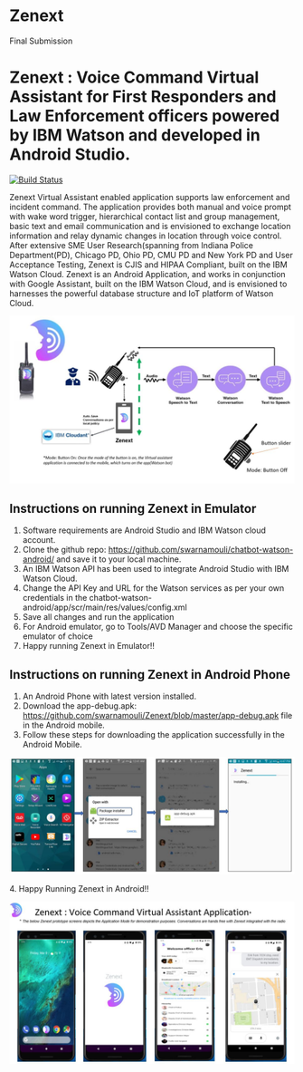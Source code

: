 # Zenext
Final Submission
# Zenext : Voice Command Virtual Assistant for First Responders and Law Enforcement officers powered by IBM Watson and developed in Android Studio.

[![Build Status](https://travis-ci.org/IBM-Cloud/chatbot-watson-android.svg?branch=master)](https://travis-ci.org/IBM-Cloud/chatbot-watson-android)

Zenext Virtual Assistant enabled application supports law enforcement and incident command.
The application provides both manual and voice prompt with wake word trigger, hierarchical contact list and group management, basic text and email communication and is envisioned to exchange location information and relay dynamic changes in location through voice control.
After extensive SME User Research(spanning from Indiana Police Department(PD), Chicago PD, Ohio PD, CMU PD and New York PD and User Acceptance Testing, Zenext is CJIS and HIPAA Compliant, built on the IBM Watson Cloud.
Zenext is an Android Application, and works in conjunction with Google Assistant, built on the IBM Watson Cloud, and is envisioned to harnesses the powerful database structure and IoT platform of Watson Cloud.

<p align="center"><img src="Zenext_arch.JPG"/></p>

## Instructions on running Zenext in Emulator
1. Software requirements are Android Studio and IBM Watson cloud account.  
2. Clone the github repo: https://github.com/swarnamouli/chatbot-watson-android/ and save it to your local machine.
3. An IBM Watson API has been used to integrate Android Studio with IBM Watson Cloud. 
4. Change the API Key and URL for the Watson services as per your own credentials in the chatbot-watson-android/app/scr/main/res/values/config.xml
5. Save all changes and run the application
6. For Android emulator, go to Tools/AVD Manager and choose the specific emulator of choice
7. Happy running Zenext in Emulator!!

## Instructions on running Zenext in Android Phone
1. An Android Phone with latest version installed.
2. Download the app-debug.apk: https://github.com/swarnamouli/Zenext/blob/master/app-debug.apk file in the Android mobile.
3. Follow these steps for downloading the application successfully in the Android Mobile.
<p align="center"><img src="Zen_download.JPG" width="650" /></p>
4. Happy Running Zenext in Android!!

<p align="center"><img src="Zenext_New.JPG" width="650" /></p>

